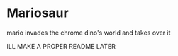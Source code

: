 # Mariosaur
mario invades the chrome dino's world and takes over it

ILL MAKE A  PROPER README LATER

